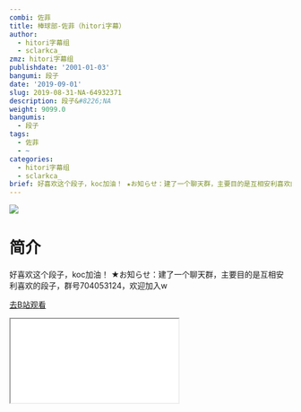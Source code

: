 ```yaml
---
combi: 佐菲
title: 棒球部-佐菲（hitori字幕）
author:
  - hitori字幕组
  - sclarkca_
zmz: hitori字幕组
publishdate: '2001-01-03'
bangumi: 段子
date: '2019-09-01'
slug: 2019-08-31-NA-64932371
description: 段子&#8226;NA
weight: 9099.0
bangumis:
  - 段子
tags:
  - 佐菲
  - ~
categories:
  - hitori字幕组
  - sclarkca_
brief: 好喜欢这个段子，koc加油！ ★お知らせ：建了一个聊天群，主要目的是互相安利喜欢的段子，群号704053124，欢迎加入w
---
```

![](https://raw.githubusercontent.com/tcgriffith/owaraisite/master/static/tmpimg/d2751b2a11a63305a8aeccd1864f0db362fa24a1.jpg.480.jpg)
# 简介  
好喜欢这个段子，koc加油！
★お知らせ：建了一个聊天群，主要目的是互相安利喜欢的段子，群号704053124，欢迎加入w  

[去B站观看](https://www.bilibili.com/video/av64932371/)
<div class ="resp-container"><iframe class="testiframe" src="//player.bilibili.com/player.html?aid=64932371"", scrolling="no", allowfullscreen="true" > </iframe></div> 
